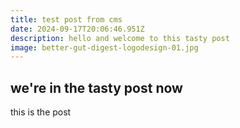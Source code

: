 ```yaml
---
title: test post from cms
date: 2024-09-17T20:06:46.951Z
description: hello and welcome to this tasty post
image: better-gut-digest-logodesign-01.jpg
---
```

## we're in the tasty post now
this is the post 